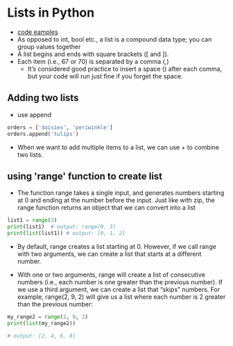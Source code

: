 
# Lists in Python

- [code eamples](https://github.com/nitops/python-practice/tree/main/1_basic_pyhon/3_lists)
- As opposed to int, bool etc., a list is a compound data type; you can group values together
- A list begins and ends with square brackets ([ and ]).
- Each item (i.e., 67 or 70) is separated by a comma (,)
  - It’s considered good practice to insert a space () after each comma, but your code will run just fine if you forget the space.
  

## Adding two lists

- use append
```python
orders = ['daisies', 'periwinkle']
orders.append('tulips')
```

- When we want to add multiple items to a list, we can use + to combine two lists.

## using 'range' function to create list

- The function range takes a single input, and generates numbers starting at 0 and ending at the number before the input.
  Just like with zip, the range function returns an object that we can convert into a list

```python
list1 = range(3)
print(list1)  # output: range(0, 3)
print(list(list1)) # output: [0, 1, 2]
```
- By default, range creates a list starting at 0. However, if we call range with two arguments, we can create a list that starts at a different number.


- With one or two arguments, range will create a list of consecutive numbers (i.e., each number is one greater than the previous number). If we use a third argument, we can create a list that “skips” numbers. For example, range(2, 9, 2) will give us a list where each number is 2 greater than the previous number:

```python
my_range2 = range(2, 9, 2)
print(list(my_range2))

# output: [2, 4, 6, 8]
```